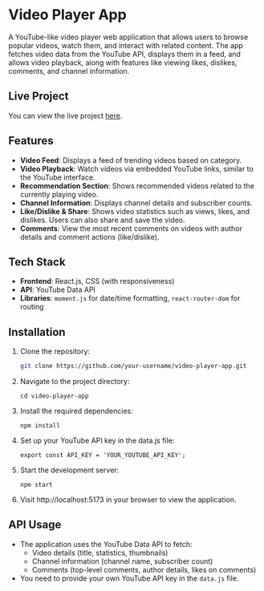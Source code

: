 # Video Player App

A YouTube-like video player web application that allows users to browse popular videos, watch them, and interact with related content. The app fetches video data from the YouTube API, displays them in a feed, and allows video playback, along with features like viewing likes, dislikes, comments, and channel information.

## Live Project
You can view the live project [here](https://project-67-video-player-app.netlify.app/).

## Features
- **Video Feed**: Displays a feed of trending videos based on category.
- **Video Playback**: Watch videos via embedded YouTube links, similar to the YouTube interface.
- **Recommendation Section**: Shows recommended videos related to the currently playing video.
- **Channel Information**: Displays channel details and subscriber counts.
- **Like/Dislike & Share**: Shows video statistics such as views, likes, and dislikes. Users can also share and save the video.
- **Comments**: View the most recent comments on videos with author details and comment actions (like/dislike).

## Tech Stack
- **Frontend**: React.js, CSS (with responsiveness)
- **API**: YouTube Data API
- **Libraries**: `moment.js` for date/time formatting, `react-router-dom` for routing

## Installation
1. Clone the repository:  
   ```bash
   git clone https://github.com/your-username/video-player-app.git
   ```
2. Navigate to the project directory:
   ```
   cd video-player-app
   ```
3. Install the required dependencies:
   ```
   npm install
   ```
4. Set up your YouTube API key in the data.js file:
   ```
   export const API_KEY = 'YOUR_YOUTUBE_API_KEY';
   ```
5. Start the development server:
   ```
   npm start
   ```
6. Visit http://localhost:5173 in your browser to view the application.

## API Usage
- The application uses the YouTube Data API to fetch:
  - Video details (title, statistics, thumbnails)
  - Channel information (channel name, subscriber count)
  - Comments (top-level comments, author details, likes on comments)
- You need to provide your own YouTube API key in the `data.js` file.

